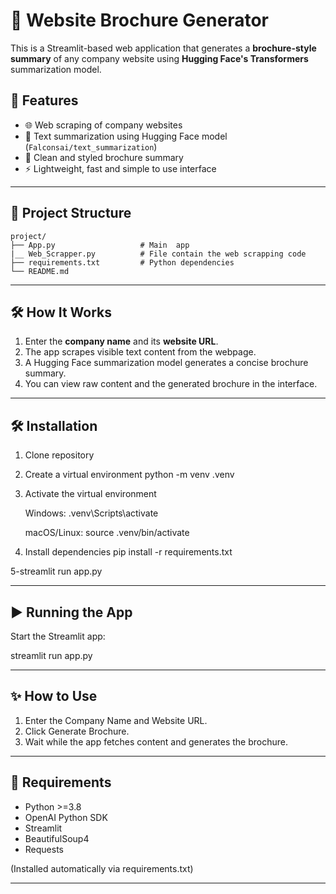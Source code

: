 # 📄 Website Brochure Generator

This is a Streamlit-based web application that generates a **brochure-style summary** of any company website using **Hugging Face's Transformers** summarization model.

## 🚀 Features

- 🌐 Web scraping of company websites
- 🤖 Text summarization using Hugging Face model (`Falconsai/text_summarization`)
- 📘 Clean and styled brochure summary
- ⚡ Lightweight, fast and simple to use interface

---
## 📂 Project Structure
```
project/
├── App.py                   # Main  app   
|__ Web_Scrapper.py          # File contain the web scrapping code  
├── requirements.txt         # Python dependencies  
└── README.md 
```
---
## 🛠️ How It Works

1. Enter the **company name** and its **website URL**.
2. The app scrapes visible text content from the webpage.
3. A Hugging Face summarization model generates a concise brochure summary.
4. You can view raw content and the generated brochure in the interface.

---

## 🛠 Installation
1. Clone  repository

2. Create a virtual environment
   python -m venv .venv

3. Activate the virtual environment

   Windows:
   .venv\Scripts\activate

   macOS/Linux:
   source .venv/bin/activate

4. Install dependencies
   pip install -r requirements.txt

5-streamlit run app.py   

---

## ▶️ Running the App

Start the Streamlit app:

streamlit run app.py

---

## ✨ How to Use

1. Enter the Company Name and Website URL.
2. Click Generate Brochure.
3. Wait while the app fetches content and generates the brochure.

---

## 📝 Requirements

- Python >=3.8
- OpenAI Python SDK
- Streamlit
- BeautifulSoup4
- Requests

(Installed automatically via requirements.txt)

---
